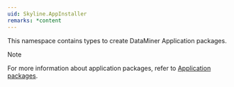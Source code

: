 ```yaml
---
uid: Skyline.AppInstaller
remarks: *content
---
```


This namespace contains types to create DataMiner Application packages.

> [!NOTE]
> For more information about application packages, refer to [Application packages](xref:TOOApplicationPackages).
